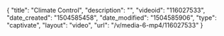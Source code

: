 {
    "title": "Climate Control",
    "description": "",
    "videoid": "116027533",
    "date_created": "1504585458",
    "date_modified": "1504585906",
    "type": "captivate",
    "layout": "video",
    "url": "\/v\/media-6-mp4\/116027533"
}